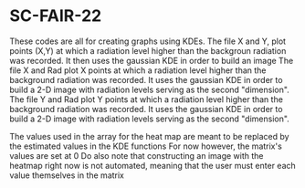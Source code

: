 # SC-FAIR-22
These codes are all for creating graphs using KDEs. 
The file X and Y, plot points (X,Y) at which a radiation level higher than the backgroun radiation was recorded. It then uses the gaussian KDE in order to build an image
The file X and Rad plot X points at which a radiation level higher than the background radiation was recorded. It uses the gaussian KDE in order to build a 2-D image with radiation levels serving as the second "dimension".
The file Y and Rad plot Y points at which a radiation level higher than the background radiation was recorded. It uses the gaussian KDE in order to build a 2-D image with radiation levels serving as the second "dimension".

The values used in the array for the heat map are meant to be replaced by the estimated values in the KDE functions
  For now however, the matrix's values are set at 0
Do also note that constructing an image with the heatmap right now is not automated, meaning that the user must enter each value themselves in the matrix
